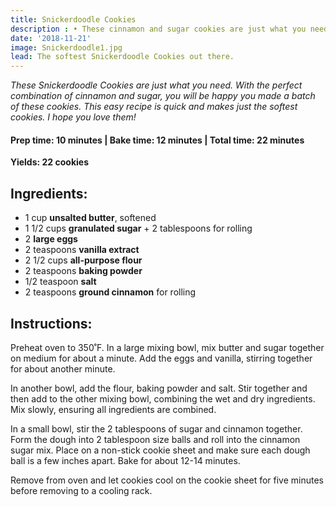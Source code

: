 ```yaml
---
title: Snickerdoodle Cookies
description : •	These cinnamon and sugar cookies are just what you need! This easy recipe is quick and makes just the softest cookies. I hope you love them!
date: '2018-11-21'
image: Snickerdoodle1.jpg
lead: The softest Snickerdoodle Cookies out there.
---
```

*These Snickerdoodle Cookies are just what you need. With the perfect combination of cinnamon and sugar, you will be happy you made a batch of these cookies. This easy recipe is quick and makes just the softest cookies. I hope you love them!*
 
#### Prep time: 10 minutes | Bake time: 12 minutes | Total time: 22 minutes

**Yields: 22 cookies** 

## Ingredients:

- 1 cup **unsalted butter**, softened
- 1 1/2 cups **granulated sugar** + 2 tablespoons for rolling
- 2 **large eggs**
- 2 teaspoons **vanilla extract**
- 2 1/2 cups **all-purpose flour**
- 2 teaspoons **baking powder**
- 1/2 teaspoon **salt**
- 2 teaspoons **ground cinnamon** for rolling

## Instructions:

Preheat oven to 350˚F. In a large mixing bowl, mix butter and sugar together on medium for about a minute. Add the eggs and vanilla, stirring together for about another minute. 

In another bowl, add the flour, baking powder and salt. Stir together and then add to the other mixing bowl, combining the wet and dry ingredients. Mix slowly, ensuring all ingredients are combined. 

In a small bowl, stir the 2 tablespoons of sugar and cinnamon together. Form the dough into 2 tablespoon size balls and roll into the cinnamon sugar mix. Place on a non-stick cookie sheet and make sure each dough ball is a few inches apart. Bake for about 12-14 minutes. 

Remove from oven and let cookies cool on the cookie sheet for five minutes before removing to a cooling rack. 


